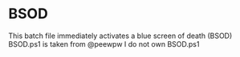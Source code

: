 # BSOD
This batch file immediately activates a blue screen of death (BSOD)
BSOD.ps1 is taken from @peewpw
I do not own BSOD.ps1
